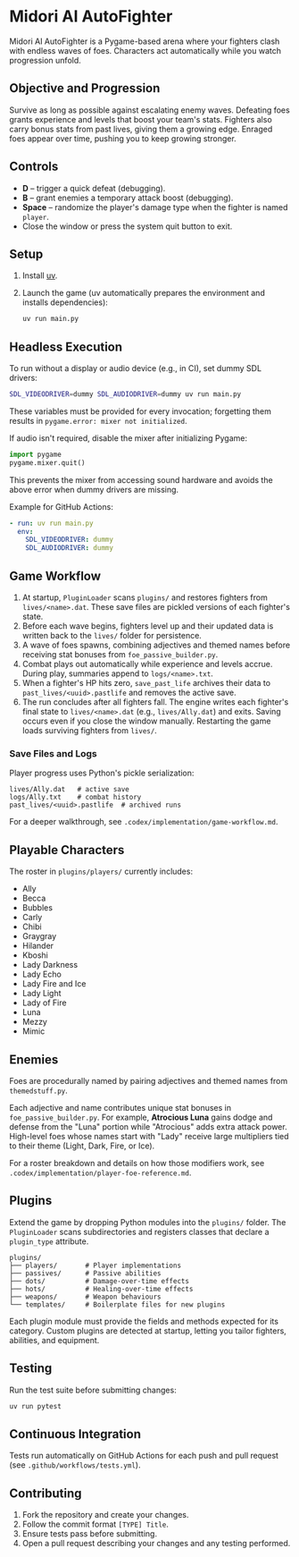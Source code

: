# Midori AI AutoFighter

Midori AI AutoFighter is a Pygame-based arena where your fighters clash with endless waves of foes. Characters act automatically while you watch progression unfold.

## Objective and Progression
Survive as long as possible against escalating enemy waves. Defeating foes grants experience and levels that boost your team's stats. Fighters also carry bonus stats from past lives, giving them a growing edge. Enraged foes appear over time, pushing you to keep growing stronger.

## Controls
- **D** – trigger a quick defeat (debugging).
- **B** – grant enemies a temporary attack boost (debugging).
- **Space** – randomize the player's damage type when the fighter is named `player`.
- Close the window or press the system quit button to exit.

## Setup
1. Install [uv](https://github.com/astral-sh/uv).
2. Launch the game (uv automatically prepares the environment and installs dependencies):

   ```bash
   uv run main.py
   ```

## Headless Execution
To run without a display or audio device (e.g., in CI), set dummy SDL drivers:

```bash
SDL_VIDEODRIVER=dummy SDL_AUDIODRIVER=dummy uv run main.py
```

These variables must be provided for every invocation; forgetting them results in `pygame.error: mixer not initialized`.

If audio isn't required, disable the mixer after initializing Pygame:

```python
import pygame
pygame.mixer.quit()
```

This prevents the mixer from accessing sound hardware and avoids the above error when dummy drivers are missing.

Example for GitHub Actions:

```yaml
- run: uv run main.py
  env:
    SDL_VIDEODRIVER: dummy
    SDL_AUDIODRIVER: dummy
```

## Game Workflow
1. At startup, `PluginLoader` scans `plugins/` and restores fighters from `lives/<name>.dat`. These save files are pickled versions of each fighter's state.
2. Before each wave begins, fighters level up and their updated data is written back to the `lives/` folder for persistence.
3. A wave of foes spawns, combining adjectives and themed names before receiving stat bonuses from `foe_passive_builder.py`.
4. Combat plays out automatically while experience and levels accrue. During play, summaries append to `logs/<name>.txt`.
5. When a fighter's HP hits zero, `save_past_life` archives their data to `past_lives/<uuid>.pastlife` and removes the active save.
6. The run concludes after all fighters fall. The engine writes each fighter's final state to `lives/<name>.dat` (e.g., `lives/Ally.dat`) and exits. Saving occurs even if you close the window manually. Restarting the game loads surviving fighters from `lives/`.

### Save Files and Logs
Player progress uses Python's pickle serialization:

```text
lives/Ally.dat   # active save
logs/Ally.txt    # combat history
past_lives/<uuid>.pastlife  # archived runs
```

For a deeper walkthrough, see `.codex/implementation/game-workflow.md`.

## Playable Characters
The roster in `plugins/players/` currently includes:

- Ally
- Becca
- Bubbles
- Carly
- Chibi
- Graygray
- Hilander
- Kboshi
- Lady Darkness
- Lady Echo
- Lady Fire and Ice
- Lady Light
- Lady of Fire
- Luna
- Mezzy
- Mimic

## Enemies
Foes are procedurally named by pairing adjectives and themed names from `themedstuff.py`.

Each adjective and name contributes unique stat bonuses in `foe_passive_builder.py`. For example, **Atrocious Luna** gains dodge and defense from the "Luna" portion while "Atrocious" adds extra attack power. High-level foes whose names start with "Lady" receive large multipliers tied to their theme (Light, Dark, Fire, or Ice).

For a roster breakdown and details on how those modifiers work, see `.codex/implementation/player-foe-reference.md`.

## Plugins
Extend the game by dropping Python modules into the `plugins/` folder. The
`PluginLoader` scans subdirectories and registers classes that declare a
`plugin_type` attribute.

```
plugins/
├── players/       # Player implementations
├── passives/      # Passive abilities
├── dots/          # Damage-over-time effects
├── hots/          # Healing-over-time effects
├── weapons/       # Weapon behaviours
└── templates/     # Boilerplate files for new plugins
```

Each plugin module must provide the fields and methods expected for its
category. Custom plugins are detected at startup, letting you tailor fighters,
abilities, and equipment.

## Testing
Run the test suite before submitting changes:

```bash
uv run pytest
```

## Continuous Integration
Tests run automatically on GitHub Actions for each push and pull request (see `.github/workflows/tests.yml`).

## Contributing
1. Fork the repository and create your changes.
2. Follow the commit format `[TYPE] Title`.
3. Ensure tests pass before submitting.
4. Open a pull request describing your changes and any testing performed.

